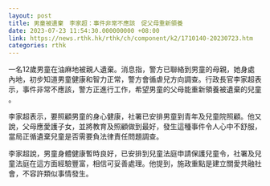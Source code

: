 ```yaml
---
layout: post
title: 男童被遺棄　李家超：事件非常不應該　促父母重新領養
date: 2023-07-23 11:54:30.000000000 +08:00
link: https://news.rthk.hk/rthk/ch/component/k2/1710140-20230723.htm
categories: rthk
---
```


一名12歲男童在油麻地被親人遺棄。消息指，警方已聯絡到男童的母親，她身處內地，初步知道男童健康和智力正常，警方會循虐兒方向調查。行政長官李家超表示，事件非常不應該，警方正進行工作，希望男童的父母能重新領養被遺棄的兒童 。

李家超表示，要照顧男童的身心健康，社署已安排男童到青年及兒童院照顧。他又說，父母應愛護子女，並將教育及照顧做到最好，發生這種事件令人心中不舒服，當局正循遺棄兒童是否需要負法律責任問題調查。

李家超說，男童身體健康暫時良好，已安排到兒童法庭申請保護兒童令，社署及兒童法庭在這方面經驗豐富，相信可妥善處理。他提到，施政重點是建立關愛共融社會，不容許類似事情發生。　
